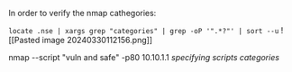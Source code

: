 In order to verify the nmap cathegories:

`locate .nse | xargs grep "categories" | grep -oP '".*?"' | sort --u`
![[Pasted image 20240330112156.png]]

nmap --script "vuln and safe" -p80 10.10.1.1 *specifying scripts categories*

